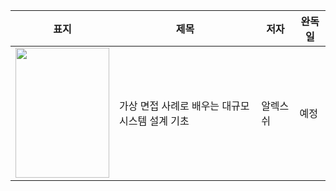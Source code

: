 
| 표지 | 제목 | 저자 | 완독일 | 
| - | - | - | - |
| <img src = "https://user-images.githubusercontent.com/10377550/141060972-441c5644-fccc-4c39-a2a6-58c5c9b759a3.png" width="150px" height="208px"> | 가상 면접 사례로 배우는 대규모 시스템 설계 기초 | 알렉스 쉬 | 예정 |

